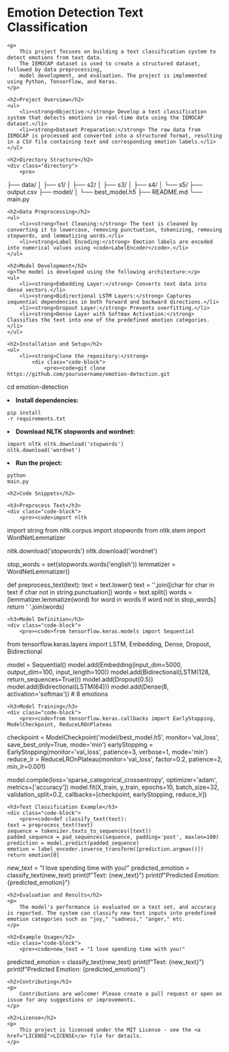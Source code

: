 
<!DOCTYPE html>
<html lang="en">
<head>
    <meta charset="UTF-8">
    <meta name="viewport" content="width=device-width, initial-scale=1.0">
</head>
<body>

 <h1>Emotion Detection Text Classification</h1>
    
    <p>
        This project focuses on building a text classification system to detect emotions from text data. 
        The IEMOCAP dataset is used to create a structured dataset, followed by data preprocessing, 
        model development, and evaluation. The project is implemented using Python, TensorFlow, and Keras.
    </p>

    <h2>Project Overview</h2>
    <ul>
        <li><strong>Objective:</strong> Develop a text classification system that detects emotions in real-time data using the IEMOCAP dataset.</li>
        <li><strong>Dataset Preparation:</strong> The raw data from IEMOCAP is processed and converted into a structured format, resulting in a CSV file containing text and corresponding emotion labels.</li>
    </ul>

    <h2>Directory Structure</h2>
    <div class="directory">
        <pre>
├── data/
│   ├── s1/
│   ├── s2/
│   ├── s3/
│   ├── s4/
│   └── s5/
├── output.csv
├── model/
│   └── best_model.h5
├── README.md
└── main.py
        </pre>
    </div>

    <h2>Data Preprocessing</h2>
    <ul>
        <li><strong>Text Cleaning:</strong> The text is cleaned by converting it to lowercase, removing punctuation, tokenizing, removing stopwords, and lemmatizing words.</li>
        <li><strong>Label Encoding:</strong> Emotion labels are encoded into numerical values using <code>LabelEncoder</code>.</li>
    </ul>

    <h2>Model Development</h2>
    <p>The model is developed using the following architecture:</p>
    <ul>
        <li><strong>Embedding Layer:</strong> Converts text data into dense vectors.</li>
        <li><strong>Bidirectional LSTM Layers:</strong> Captures sequential dependencies in both forward and backward directions.</li>
        <li><strong>Dropout Layer:</strong> Prevents overfitting.</li>
        <li><strong>Dense Layer with Softmax Activation:</strong> Classifies the text into one of the predefined emotion categories.</li>
    </ul>

    <h2>Installation and Setup</h2>
    <ol>
        <li><strong>Clone the repository:</strong>
            <div class="code-block">
                <pre><code>git clone https://github.com/yourusername/emotion-detection.git
cd emotion-detection</code></pre>
            </div>
        </li>
        <li><strong>Install dependencies:</strong>
            <div class="code-block">
                <pre><code>pip install -r requirements.txt</code></pre>
            </div>
        </li>
        <li><strong>Download NLTK stopwords and wordnet:</strong>
            <div class="code-block">
                <pre><code>import nltk
nltk.download('stopwords')
nltk.download('wordnet')</code></pre>
            </div>
        </li>
        <li><strong>Run the project:</strong>
            <div class="code-block">
                <pre><code>python main.py</code></pre>
            </div>
        </li>
    </ol>

    <h2>Code Snippets</h2>

    <h3>Preprocess Text</h3>
    <div class="code-block">
        <pre><code>import nltk
import string
from nltk.corpus import stopwords
from nltk.stem import WordNetLemmatizer

nltk.download('stopwords')
nltk.download('wordnet')

stop_words = set(stopwords.words('english'))
lemmatizer = WordNetLemmatizer()

def preprocess_text(text):
    text = text.lower()
    text = ''.join([char for char in text if char not in string.punctuation])
    words = text.split()
    words = [lemmatizer.lemmatize(word) for word in words if word not in stop_words]
    return ' '.join(words)</code></pre>
    </div>

    <h3>Model Definition</h3>
    <div class="code-block">
        <pre><code>from tensorflow.keras.models import Sequential
from tensorflow.keras.layers import LSTM, Embedding, Dense, Dropout, Bidirectional

model = Sequential()
model.add(Embedding(input_dim=5000, output_dim=100, input_length=100))
model.add(Bidirectional(LSTM(128, return_sequences=True)))
model.add(Dropout(0.5))
model.add(Bidirectional(LSTM(64)))
model.add(Dense(8, activation='softmax'))  # 8 emotions</code></pre>
    </div>

    <h3>Model Training</h3>
    <div class="code-block">
        <pre><code>from tensorflow.keras.callbacks import EarlyStopping, ModelCheckpoint, ReduceLROnPlateau

checkpoint = ModelCheckpoint('model/best_model.h5', monitor='val_loss', save_best_only=True, mode='min')
earlyStopping = EarlyStopping(monitor='val_loss', patience=3, verbose=1, mode='min')
reduce_lr = ReduceLROnPlateau(monitor='val_loss', factor=0.2, patience=2, min_lr=0.001)

model.compile(loss='sparse_categorical_crossentropy', optimizer='adam', metrics=['accuracy'])
model.fit(X_train, y_train, epochs=10, batch_size=32, validation_split=0.2, callbacks=[checkpoint, earlyStopping, reduce_lr])</code></pre>
    </div>

    <h3>Text Classification Example</h3>
    <div class="code-block">
        <pre><code>def classify_text(text):
    text = preprocess_text(text)
    sequence = tokenizer.texts_to_sequences([text])
    padded_sequence = pad_sequences(sequence, padding='post', maxlen=100)
    prediction = model.predict(padded_sequence)
    emotion = label_encoder.inverse_transform([prediction.argmax()])
    return emotion[0]

new_text = "I love spending time with you!"
predicted_emotion = classify_text(new_text)
print(f"Text: {new_text}")
print(f"Predicted Emotion: {predicted_emotion}")</code></pre>
    </div>

    <h2>Evaluation and Results</h2>
    <p>
        The model's performance is evaluated on a test set, and accuracy is reported. The system can classify new text inputs into predefined emotion categories such as "joy," "sadness," "anger," etc.
    </p>

    <h2>Example Usage</h2>
    <div class="code-block">
        <pre><code>new_text = "I love spending time with you!"
predicted_emotion = classify_text(new_text)
print(f"Text: {new_text}")
print(f"Predicted Emotion: {predicted_emotion}")</code></pre>
    </div>

    <h2>Contributing</h2>
    <p>
        Contributions are welcome! Please create a pull request or open an issue for any suggestions or improvements.
    </p>

    <h2>License</h2>
    <p>
        This project is licensed under the MIT License - see the <a href="LICENSE">LICENSE</a> file for details.
    </p>

</body>
</html>

